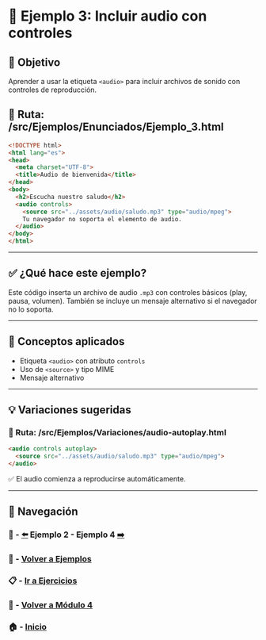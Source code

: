 # 🧪 Ejemplo 3: Incluir audio con controles

## 🎯 Objetivo
Aprender a usar la etiqueta `<audio>` para incluir archivos de sonido con controles de reproducción.

## 📁 Ruta: /src/Ejemplos/Enunciados/Ejemplo_3.html

```html
<!DOCTYPE html>
<html lang="es">
<head>
  <meta charset="UTF-8">
  <title>Audio de bienvenida</title>
</head>
<body>
  <h2>Escucha nuestro saludo</h2>
  <audio controls>
    <source src="../assets/audio/saludo.mp3" type="audio/mpeg">
    Tu navegador no soporta el elemento de audio.
  </audio>
</body>
</html>
```

---

## ✅ ¿Qué hace este ejemplo?
Este código inserta un archivo de audio `.mp3` con controles básicos (play, pausa, volumen). También se incluye un mensaje alternativo si el navegador no lo soporta.

---

## 🧠 Conceptos aplicados
- Etiqueta `<audio>` con atributo `controls`
- Uso de `<source>` y tipo MIME
- Mensaje alternativo

---

## 💡 Variaciones sugeridas

### 📁 Ruta: /src/Ejemplos/Variaciones/audio-autoplay.html
```html
<audio controls autoplay>
  <source src="../assets/audio/saludo.mp3" type="audio/mpeg">
</audio>
```
✅ El audio comienza a reproducirse automáticamente.

---

## 🔁 Navegación

### 🧪 - [⬅️](./Ejemplo_2.md) Ejemplo 2 - Ejemplo 4 [➡️](./Ejemplo_4.md)
### 🧪 - [Volver a Ejemplos](../README.md)
### 📋 - [Ir a Ejercicios](../../Ejercicios/README.md)
### 📘 - [Volver a Módulo 4](../../Modulo_4.md)
### 🏠 - [Inicio](../../../README.md)

